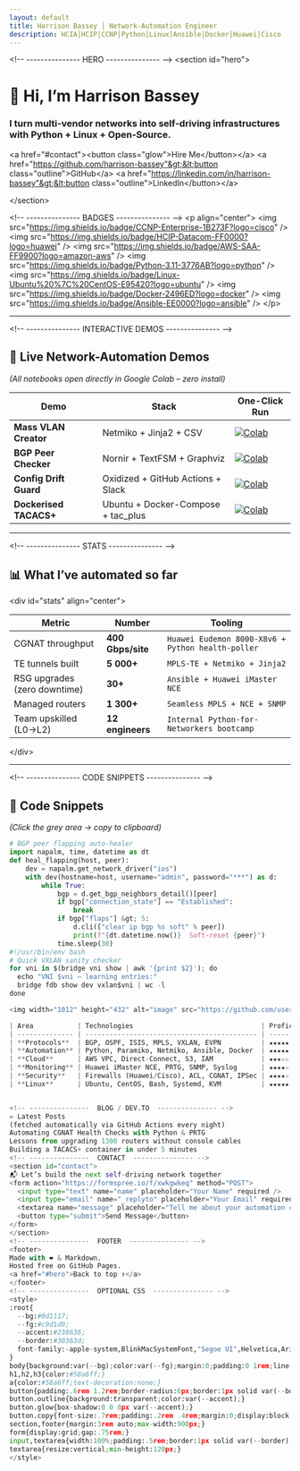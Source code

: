 ```yaml
---
layout: default
title: Harrison Bassey │ Network-Automation Engineer
description: HCIA│HCIP│CCNP│Python│Linux│Ansible│Docker│Huawei│Cisco
---
```


&lt;!-- ---------------  HERO  --------------- --&gt;
&lt;section id="hero"&gt;

# 👋 Hi, I’m **Harrison Bassey**  
### I turn **multi-vendor networks** into **self-driving infrastructures** with **Python + Linux + Open-Source**.

&lt;a href="#contact"&gt;&lt;button class="glow"&gt;Hire Me&lt;/button&gt;&lt;/a&gt;
&lt;a href="https://github.com/harrison-bassey"&gt;&lt;button class="outline"&gt;GitHub&lt;/a&gt;
&lt;a href="https://linkedin.com/in/harrison-bassey"&gt;&lt;button class="outline"&gt;LinkedIn&lt;/button&gt;&lt;/a&gt;

&lt;/section&gt;

&lt;!-- ---------------  BADGES  --------------- --&gt;
&lt;p align="center"&gt;
  &lt;img src="https://img.shields.io/badge/CCNP-Enterprise-1B273F?logo=cisco" /&gt;
  &lt;img src="https://img.shields.io/badge/HCIP-Datacom-FF0000?logo=huawei" /&gt;
  &lt;img src="https://img.shields.io/badge/AWS-SAA-FF9900?logo=amazon-aws" /&gt;
  &lt;img src="https://img.shields.io/badge/Python-3.11-3776AB?logo=python" /&gt;
  &lt;img src="https://img.shields.io/badge/Linux-Ubuntu%20%7C%20CentOS-E95420?logo=ubuntu" /&gt;
  &lt;img src="https://img.shields.io/badge/Docker-2496ED?logo=docker" /&gt;
  &lt;img src="https://img.shields.io/badge/Ansible-EE0000?logo=ansible" /&gt;
&lt;/p&gt;

---

&lt;!-- ---------------  INTERACTIVE DEMOS  --------------- --&gt;
## 🚀 Live Network-Automation Demos
*(All notebooks open directly in Google Colab – zero install)*

| Demo | Stack | One-Click Run |
|------|-------|---------------|
| **Mass VLAN Creator** | Netmiko + Jinja2 + CSV | [![Colab](https://colab.research.google.com/assets/colab-badge.svg)](https://colab.research.google.com/github/harrison-bassey/netauto-lab/blob/main/mass_vlan.ipynb) |
| **BGP Peer Checker** | Nornir + TextFSM + Graphviz | [![Colab](https://colab.research.google.com/assets/colab-badge.svg)](https://colab.research.google.com/github/harrison-bassey/netauto-lab/blob/main/bgp_peer.ipynb) |
| **Config Drift Guard** | Oxidized + GitHub Actions + Slack | [![Colab](https://colab.research.google.com/assets/colab-badge.svg)](https://colab.research.google.com/github/harrison-bassey/netauto-lab/blob/main/drift_guard.ipynb) |
| **Dockerised TACACS+** | Ubuntu + Docker-Compose + tac_plus | [![Colab](https://colab.research.google.com/assets/colab-badge.svg)](https://colab.research.google.com/github/harrison-bassey/netauto-lab/blob/main/tacacs_docker.ipynb) |

---

&lt;!-- ---------------  STATS  --------------- --&gt;
## 📊 What I’ve automated so far
&lt;div id="stats" align="center"&gt;

| Metric | Number | Tooling |
|--------|--------|---------|
| CGNAT throughput | **400 Gbps/site** | `Huawei Eudemon 8000-X8v6 + Python health-poller` |
| TE tunnels built | **5 000+** | `MPLS-TE + Netmiko + Jinja2` |
| RSG upgrades (zero downtime) | **30+** | `Ansible + Huawei iMaster NCE` |
| Managed routers | **1 300+** | `Seamless MPLS + NCE + SNMP` |
| Team upskilled (L0→L2) | **12 engineers** | `Internal Python-for-Networkers bootcamp` |

&lt;/div&gt;

---

&lt;!-- ---------------  CODE SNIPPETS  --------------- --&gt;
## 🧪 Code Snippets
*(Click the grey area → copy to clipboard)*

```python
# BGP peer flapping auto-healer
import napalm, time, datetime as dt
def heal_flapping(host, peer):
    dev = napalm.get_network_driver("ios")
    with dev(hostname=host, username="admin", password="***") as d:
        while True:
            bgp = d.get_bgp_neighbors_detail()[peer]
            if bgp["connection_state"] == "Established":
                break
            if bgp["flaps"] &gt; 5:
                d.cli(["clear ip bgp %s soft" % peer])
                print(f"{dt.datetime.now()}  Soft-reset {peer}")
            time.sleep(30)
#!/usr/bin/env bash
# Quick VXLAN sanity checker
for vni in $(bridge vni show | awk '{print $2}'); do
  echo "VNI $vni – learning entries:"
  bridge fdb show dev vxlan$vni | wc -l
done

<img width="1012" height="432" alt="image" src="https://github.com/user-attachments/assets/46348852-5140-4e86-81f9-3c8781af6360" />

| Area           | Technologies                                | Proficiency   |
| -------------- | ------------------------------------------- | --------------|
| **Protocols**  | BGP, OSPF, ISIS, MPLS, VXLAN, EVPN          | ★★★★★       |
| **Automation** | Python, Paramiko, Netmiko, Ansible, Docker  | ★★★★★       |
| **Cloud**      | AWS VPC, Direct-Connect, S3, IAM            | ★★★☆☆       |
| **Monitoring** | Huawei iMaster NCE, PRTG, SNMP, Syslog      | ★★★★☆       |
| **Security**   | Firewalls (Huawei/Cisco), ACL, CGNAT, IPSec | ★★★★☆       |
| **Linux**      | Ubuntu, CentOS, Bash, Systemd, KVM          | ★★★★★       |


<!-- ---------------  BLOG / DEV.TO  --------------- -->
✍️ Latest Posts
(fetched automatically via GitHub Actions every night)
Automating CGNAT Health Checks with Python & PRTG
Lessons from upgrading 1300 routers without console cables
Building a TACACS+ container in under 5 minutes
<!-- ---------------  CONTACT  --------------- -->
<section id="contact">
📬 Let’s build the next self-driving network together
<form action="https://formspree.io/f/xwkgwkeq" method="POST">
  <input type="text" name="name" placeholder="Your Name" required />
  <input type="email" name="_replyto" placeholder="Your Email" required />
  <textarea name="message" placeholder="Tell me about your automation challenge..." required></textarea>
  <button type="submit">Send Message</button>
</form>
</section>
<!-- ---------------  FOOTER  --------------- -->
<footer>
Made with ❤️ & Markdown.  
Hosted free on GitHub Pages.  
<a href="#hero">Back to top ↑</a>
</footer>
<!-- ---------------  OPTIONAL CSS  --------------- -->
<style>
:root{
  --bg:#0d1117;
  --fg:#c9d1d9;
  --accent:#238636;
  --border:#30363d;
  font-family:-apple-system,BlinkMacSystemFont,"Segoe UI",Helvetica,Arial,sans-serif;
}
body{background:var(--bg);color:var(--fg);margin:0;padding:0 1rem;line-height:1.6;}
h1,h2,h3{color:#58a6ff;}
a{color:#58a6ff;text-decoration:none;}
button{padding:.6rem 1.2rem;border-radius:6px;border:1px solid var(--border);background:var(--accent);color:#fff;cursor:pointer;margin:.25rem;}
button.outline{background:transparent;color:var(--accent);}
button.glow{box-shadow:0 0 8px var(--accent);}
button.copy{font-size:.7rem;padding:.2rem .4rem;margin:0;display:block;margin-top:-1rem;}
section,footer{margin:3rem auto;max-width:900px;}
form{display:grid;gap:.75rem;}
input,textarea{width:100%;padding:.5rem;border:1px solid var(--border);border-radius:6px;background:#161b22;color:var(--fg);}
textarea{resize:vertical;min-height:120px;}
</style>

